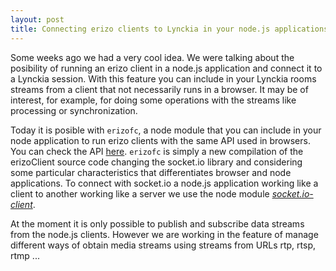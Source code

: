 ```yaml
--- 
layout: post 
title: Connecting erizo clients to Lynckia in your node.js applications.  
--- 
```


Some weeks ago we had a very cool idea. We were talking about the
posibility of running an erizo client in a node.js application and
connect it to a Lynckia session. With this feature you can include in
your Lynckia rooms streams from a client that not necessarily runs in a
browser. It may be of interest, for example, for doing some operations with the streams like processing or synchronization.

Today it is posible with <code>erizofc</code>, a node module that you can include in your node application to run erizo clients with the same API used in browsers. You can check the API [here](http://lynckia.com/client-api.html). <code>erizofc</code> is simply a new compilation of the erizoClient source code changing the socket.io library and considering some particular characteristics that differentiates browser and node applications. To connect with socket.io a node.js application working like a client to another working like a server we use the node module [*socket.io-client*](http://npmjs.org/package/socket.io-client).

At the moment it is only possible to publish and subscribe data streams from the node.js clients. However we are working in the feature of manage different ways of obtain media streams using streams from URLs rtp, rtsp, rtmp ... 
